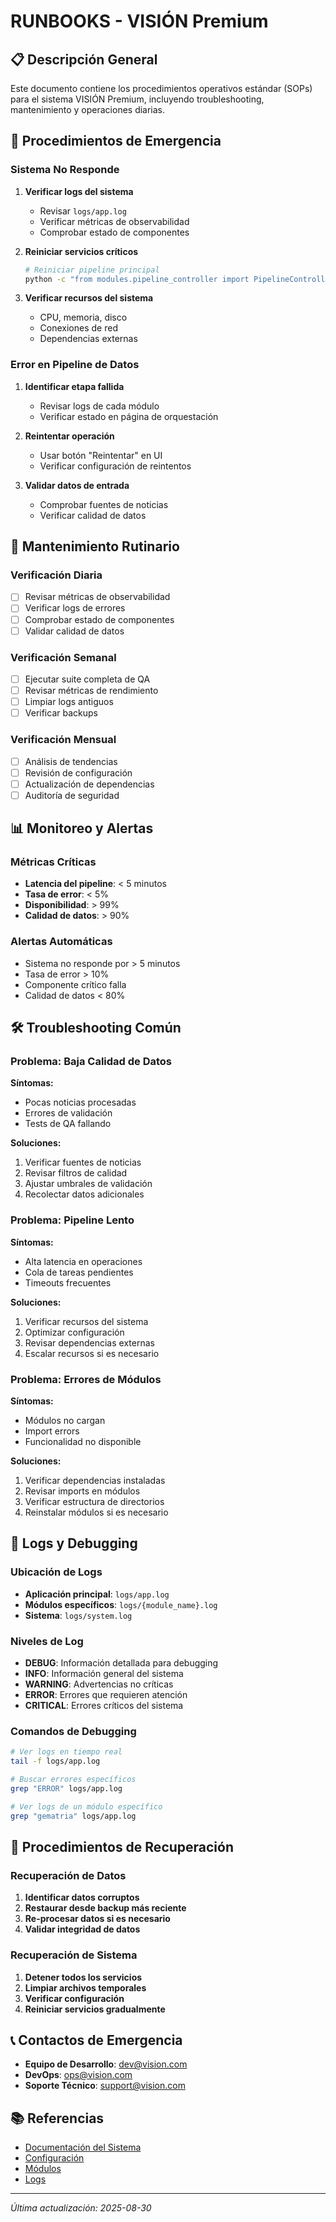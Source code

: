 # RUNBOOKS - VISIÓN Premium

## 📋 Descripción General
Este documento contiene los procedimientos operativos estándar (SOPs) para el sistema VISIÓN Premium, incluyendo troubleshooting, mantenimiento y operaciones diarias.

## 🚨 Procedimientos de Emergencia

### Sistema No Responde
1. **Verificar logs del sistema**
   - Revisar `logs/app.log`
   - Verificar métricas de observabilidad
   - Comprobar estado de componentes

2. **Reiniciar servicios críticos**
   ```bash
   # Reiniciar pipeline principal
   python -c "from modules.pipeline_controller import PipelineController; pc = PipelineController(); pc.restart()"
   ```

3. **Verificar recursos del sistema**
   - CPU, memoria, disco
   - Conexiones de red
   - Dependencias externas

### Error en Pipeline de Datos
1. **Identificar etapa fallida**
   - Revisar logs de cada módulo
   - Verificar estado en página de orquestación

2. **Reintentar operación**
   - Usar botón "Reintentar" en UI
   - Verificar configuración de reintentos

3. **Validar datos de entrada**
   - Comprobar fuentes de noticias
   - Verificar calidad de datos

## 🔧 Mantenimiento Rutinario

### Verificación Diaria
- [ ] Revisar métricas de observabilidad
- [ ] Verificar logs de errores
- [ ] Comprobar estado de componentes
- [ ] Validar calidad de datos

### Verificación Semanal
- [ ] Ejecutar suite completa de QA
- [ ] Revisar métricas de rendimiento
- [ ] Limpiar logs antiguos
- [ ] Verificar backups

### Verificación Mensual
- [ ] Análisis de tendencias
- [ ] Revisión de configuración
- [ ] Actualización de dependencias
- [ ] Auditoría de seguridad

## 📊 Monitoreo y Alertas

### Métricas Críticas
- **Latencia del pipeline**: < 5 minutos
- **Tasa de error**: < 5%
- **Disponibilidad**: > 99%
- **Calidad de datos**: > 90%

### Alertas Automáticas
- Sistema no responde por > 5 minutos
- Tasa de error > 10%
- Componente crítico falla
- Calidad de datos < 80%

## 🛠️ Troubleshooting Común

### Problema: Baja Calidad de Datos
**Síntomas:**
- Pocas noticias procesadas
- Errores de validación
- Tests de QA fallando

**Soluciones:**
1. Verificar fuentes de noticias
2. Revisar filtros de calidad
3. Ajustar umbrales de validación
4. Recolectar datos adicionales

### Problema: Pipeline Lento
**Síntomas:**
- Alta latencia en operaciones
- Cola de tareas pendientes
- Timeouts frecuentes

**Soluciones:**
1. Verificar recursos del sistema
2. Optimizar configuración
3. Revisar dependencias externas
4. Escalar recursos si es necesario

### Problema: Errores de Módulos
**Síntomas:**
- Módulos no cargan
- Import errors
- Funcionalidad no disponible

**Soluciones:**
1. Verificar dependencias instaladas
2. Revisar imports en módulos
3. Verificar estructura de directorios
4. Reinstalar módulos si es necesario

## 📝 Logs y Debugging

### Ubicación de Logs
- **Aplicación principal**: `logs/app.log`
- **Módulos específicos**: `logs/{module_name}.log`
- **Sistema**: `logs/system.log`

### Niveles de Log
- **DEBUG**: Información detallada para debugging
- **INFO**: Información general del sistema
- **WARNING**: Advertencias no críticas
- **ERROR**: Errores que requieren atención
- **CRITICAL**: Errores críticos del sistema

### Comandos de Debugging
```bash
# Ver logs en tiempo real
tail -f logs/app.log

# Buscar errores específicos
grep "ERROR" logs/app.log

# Ver logs de un módulo específico
grep "gematria" logs/app.log
```

## 🔄 Procedimientos de Recuperación

### Recuperación de Datos
1. **Identificar datos corruptos**
2. **Restaurar desde backup más reciente**
3. **Re-procesar datos si es necesario**
4. **Validar integridad de datos**

### Recuperación de Sistema
1. **Detener todos los servicios**
2. **Limpiar archivos temporales**
3. **Verificar configuración**
4. **Reiniciar servicios gradualmente**

## 📞 Contactos de Emergencia
- **Equipo de Desarrollo**: dev@vision.com
- **DevOps**: ops@vision.com
- **Soporte Técnico**: support@vision.com

## 📚 Referencias
- [Documentación del Sistema](README.md)
- [Configuración](config/)
- [Módulos](modules/)
- [Logs](logs/)

---
*Última actualización: 2025-08-30*






